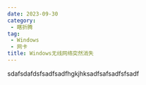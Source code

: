 ```yaml
---
date: 2023-09-30
category:
 - 瞎折腾
tag:
 - Windows
 - 网卡
title: Windows无线网络突然消失
---
```


sdafsdafdsfsadfsadfhgkjhksadfsafsadfsfsadf